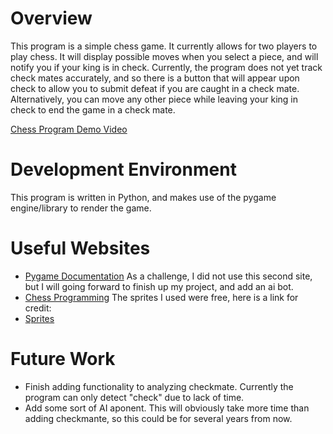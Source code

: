 # Overview

This program is a simple chess game. It currently allows for two players to play chess. It will display possible moves when you select a piece, and will notify you if your king is in check. Currently, the program does not yet track check mates accurately, and so there is a button that will appear upon check to allow you to submit defeat if you are caught in a check mate. Alternatively, you can move any other piece while leaving your king in check to end the game in a check mate.

[Chess Program Demo Video](https://youtu.be/4T3m5hk2BFI)

# Development Environment

This program is written in Python, and makes use of the pygame engine/library to render the game.

# Useful Websites

* [Pygame Documentation](https://www.pygame.org/docs/)
As a challenge, I did not use this second site, but I will going forward to finish up my project, and add an ai bot.
* [Chess Programming](https://www.chessprogramming.org/Main_Page)
The sprites I used were free, here is a link for credit: 
* [Sprites](https://opengameart.org/content/chess-pieces-and-board-squares)

# Future Work

* Finish adding functionality to analyzing checkmate. Currently the program can only detect "check" due to lack of time.
* Add some sort of AI aponent. This will obviously take more time than adding checkmante, so this could be for several years from now.